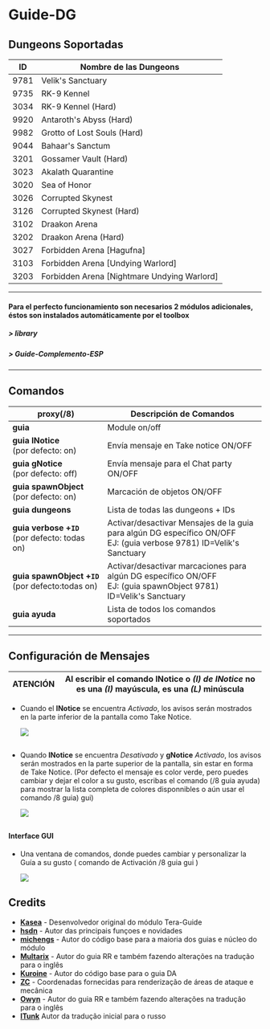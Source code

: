 Guide-DG
======

##  Dungeons Soportadas
ID | Nombre de las Dungeons 
--- | ---
9781 | Velik's Sanctuary 
9735 | RK-9 Kennel 
3034 | RK-9 Kennel (Hard) 
9920 | Antaroth's Abyss (Hard) 
9982 | Grotto of Lost Souls (Hard) 
9044 | Bahaar's Sanctum 
3201 | Gossamer Vault (Hard) 
3023 | Akalath Quarantine 
3020 | Sea of Honor 
3026 | Corrupted Skynest 
3126 | Corrupted Skynest (Hard) 
3102 | Draakon Arena 
3202 | Draakon Arena (Hard) 
3027 | Forbidden Arena [Hagufna]
3103 | Forbidden Arena [Undying Warlord]
3203 | Forbidden Arena [Nightmare Undying Warlord]

----

####  Para el perfecto funcionamiento son necesarios 2 módulos adicionales, éstos son instalados automáticamente por el toolbox
##### > library
##### > Guide-Complemento-ESP

------

## Comandos 
proxy(/8) | Descripción de Comandos  
--- | ---
**guia** | Module on/off | escribiendo directamente en el chat de proxy
**guia&nbsp;lNotice**<br>(por defecto: on) | Envía mensaje en Take notice ON/OFF 
**guia&nbsp;gNotice**<br>(por defecto: off) | Envía mensaje para el Chat party ON/OFF
**guia&nbsp;spawnObject**<br>(por defecto: on) | Marcación de objetos ON/OFF
**guia&nbsp;dungeons** | Lista de todas las dungeons + IDs
**guia&nbsp;verbose&nbsp;+`ID`**<br>(por defecto: todas on) | Activar/desactivar Mensajes de la guia para algún DG específico ON/OFF<br>EJ: (guia verbose 9781) ID=Velik's Sanctuary
**guia&nbsp;spawnObject&nbsp;+`ID`**<br>(por defecto:todas on) | Activar/desactivar marcaciones para algún DG específico ON/OFF<br>EJ: (guia spawnObject 9781) ID=Velik's Sanctuary 
**guia&nbsp;ayuda** | Lista de todos los comandos soportados

---

## Configuración de Mensajes

 
 ATENCIÓN | Al escribir el comando **lNotice** o *(I) de INotice* no es una *(I)* mayúscula, es una *(L)* minúscula
---- | ----


* Cuando el **lNotice** se encuentra *Activado*, los avisos serán mostrados en la parte inferior de la pantalla como Take Notice.

  ![](https://i.imgur.com/qAVCiuv.jpg)

##

* Quando **lNotice** se encuentra *Desativado* y **gNotice** *Activado*, los avisos serán mostrados en la parte superior de la pantalla, sin estar en forma de Take Notice. (Por defecto el mensaje es color verde, pero puedes cambiar y dejar el color a su gusto, escribas el comando (/8 guia ayuda) para mostrar la lista completa de colores disponnibles o aún usar el comando /8 guia) gui)  
  
  ![](https://i.imgur.com/R2PuTGK.jpg)

##   

   #### Interface GUI
* Una ventana de comandos, donde puedes cambiar y personalizar la Guía a su gusto ( comando de Activación /8 guia gui )
 
  ![](https://i.imgur.com/cO7ZNuB.png)  

###  

## Credits
- **[Kasea](https://github.com/tera-toolbox-mods)** - Desenvolvedor original do módulo Tera-Guide
- **[hsdn](https://github.com/hsdn)** - Autor das principais funçoes e novidades
- **[michengs](https://github.com/michengs)** - Autor do código base para a maioria dos guias e núcleo do módulo
- **[Multarix](https://github.com/Multarix)** - Autor do guia RR e também fazendo alterações na tradução para o inglês
- **[Kuroine](https://github.com/Kuroine)** - Autor do código base para o guia DA
- **[ZC](https://github.com/tera-mod)** - Coordenadas fornecidas para renderização de áreas de ataque e mecânica
- **[Owyn](https://github.com/Owyn)** - Autor do guia RR e também fazendo alterações na tradução para o inglês
- **[ITunk](https://github.com/GrafNikola)** Autor da tradução inicial para o russo
